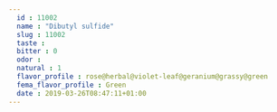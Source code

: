 ```yaml
---
  id : 11002
  name : "Dibutyl sulfide"
  slug : 11002
  taste : 
  bitter : 0
  odor : 
  natural : 1
  flavor_profile : rose@herbal@violet-leaf@geranium@grassy@green
  fema_flavor_profile : Green
  date : 2019-03-26T08:47:11+01:00
---
```



